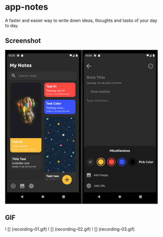 # app-notes
A faster and easier way to write down ideas, thoughts and tasks of your day to day.

## Screenshot
![Preview-Screens](app-screen.png)

## GIF
! [] (recording-01.gif) ! [] (recording-02.gif) ! [] (recording-03.gif)

